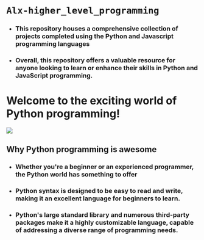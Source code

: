 # `Alx-higher_level_programming`
- ### This repository houses a comprehensive collection of projects completed using the Python and Javascript programming languages
- ### Overall, this repository offers a valuable resource for anyone looking to learn or enhance their skills in Python and JavaScript programming.

# Welcome to the exciting world of Python programming!
![](https://media3.giphy.com/media/coxQHKASG60HrHtvkt/giphy.gif?cid=6c09b952exccjrbpzizbaofik0ppffuhik96ew0z3wehubpq&ep=v1_gifs_search&rid=giphy.gif&ct=g)
## Why Python programming is awesome
- ### Whether you're a beginner or an experienced programmer, the Python world has something to offer
- ### Python syntax is designed to be easy to read and write, making it an excellent language for beginners to learn.
- ### Python's large standard library and numerous third-party packages make it a highly customizable language, capable of addressing a diverse range of programming needs.
